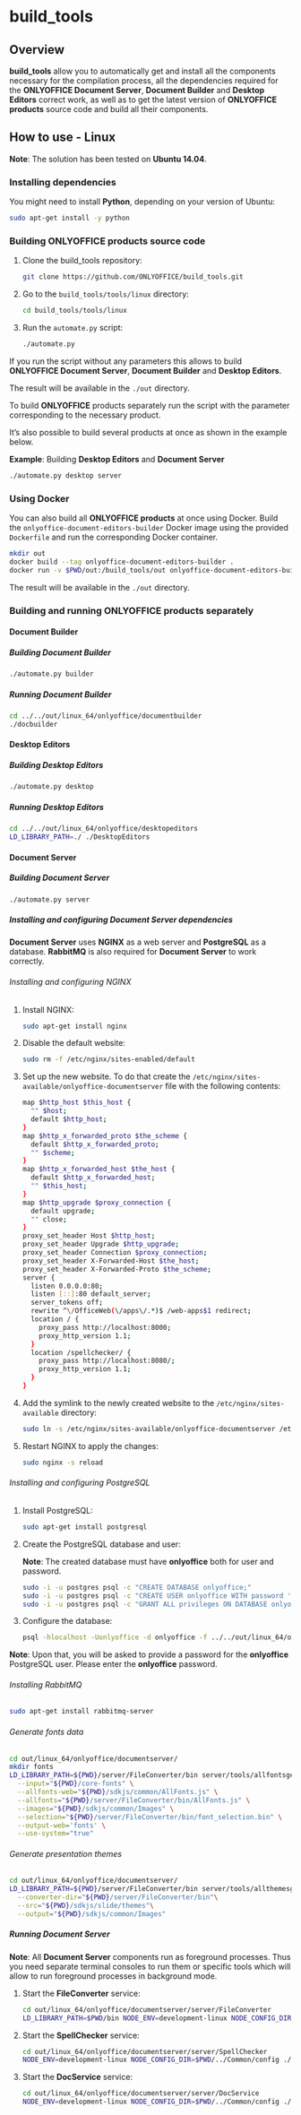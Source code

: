 # build_tools

## Overview

**build_tools** allow you to automatically get and install all the components
necessary for the compilation process, all the dependencies required for the
**ONLYOFFICE Document Server**, **Document Builder** and **Desktop Editors**
 correct work, as well as to get the latest version of
**ONLYOFFICE products** source code and build all their components.

## How to use - Linux

**Note**: The solution has been tested on **Ubuntu 14.04**.

### Installing dependencies

You might need to install **Python**, depending on your version of Ubuntu:

```bash
sudo apt-get install -y python
```

### Building ONLYOFFICE products source code

1. Clone the build_tools repository:

    ```bash
    git clone https://github.com/ONLYOFFICE/build_tools.git
    ```

2. Go to the `build_tools/tools/linux` directory:

    ```bash
    cd build_tools/tools/linux
    ```

3. Run the `automate.py` script:

    ```bash
    ./automate.py
    ```

If you run the script without any parameters this allows to build **ONLYOFFICE
Document Server**, **Document Builder** and **Desktop Editors**.

The result will be available in the `./out` directory.

To build **ONLYOFFICE** products separately run the script with the parameter
corresponding to the necessary product.

It’s also possible to build several products at once as shown in the example
below.

**Example**: Building **Desktop Editors** and **Document Server**

```bash
./automate.py desktop server
```

### Using Docker

You can also build all **ONLYOFFICE products** at once using Docker.
Build the `onlyoffice-document-editors-builder` Docker image using the
provided `Dockerfile` and run the corresponding Docker container.

```bash
mkdir out
docker build --tag onlyoffice-document-editors-builder .
docker run -v $PWD/out:/build_tools/out onlyoffice-document-editors-builder
```

The result will be available in the `./out` directory.

### Building and running ONLYOFFICE products separately

#### Document Builder

##### Building Document Builder

```bash
./automate.py builder
```

##### Running Document Builder

```bash
cd ../../out/linux_64/onlyoffice/documentbuilder
./docbuilder
```

#### Desktop Editors

##### Building Desktop Editors

```bash
./automate.py desktop
```

##### Running Desktop Editors

```bash
cd ../../out/linux_64/onlyoffice/desktopeditors
LD_LIBRARY_PATH=./ ./DesktopEditors
```

#### Document Server

##### Building Document Server

```bash
./automate.py server
```

##### Installing and configuring Document Server dependencies

**Document Server** uses **NGINX** as a web server and **PostgreSQL** as a database.
**RabbitMQ** is also required for **Document Server** to work correctly.

###### Installing and configuring NGINX

1. Install NGINX:

    ```bash
    sudo apt-get install nginx
    ```

2. Disable the default website:

    ```bash
    sudo rm -f /etc/nginx/sites-enabled/default
    ```

3. Set up the new website. To do that create the `/etc/nginx/sites-available/onlyoffice-documentserver`
   file with the following contents:

    ```bash
    map $http_host $this_host {
      "" $host;
      default $http_host;
    }
    map $http_x_forwarded_proto $the_scheme {
      default $http_x_forwarded_proto;
      "" $scheme;
    }
    map $http_x_forwarded_host $the_host {
      default $http_x_forwarded_host;
      "" $this_host;
    }
    map $http_upgrade $proxy_connection {
      default upgrade;
      "" close;
    }
    proxy_set_header Host $http_host;
    proxy_set_header Upgrade $http_upgrade;
    proxy_set_header Connection $proxy_connection;
    proxy_set_header X-Forwarded-Host $the_host;
    proxy_set_header X-Forwarded-Proto $the_scheme;
    server {
      listen 0.0.0.0:80;
      listen [::]:80 default_server;
      server_tokens off;
      rewrite ^\/OfficeWeb(\/apps\/.*)$ /web-apps$1 redirect;
      location / {
        proxy_pass http://localhost:8000;
        proxy_http_version 1.1;
      }
      location /spellchecker/ {
        proxy_pass http://localhost:8080/;
        proxy_http_version 1.1;
      }
    }
    ```

4. Add the symlink to the newly created website to the
   `/etc/nginx/sites-available` directory:

    ```bash
    sudo ln -s /etc/nginx/sites-available/onlyoffice-documentserver /etc/nginx/sites-enabled/onlyoffice-documentserver
    ```

5. Restart NGINX to apply the changes:

    ```bash
    sudo nginx -s reload
    ```

###### Installing and configuring PostgreSQL

1. Install PostgreSQL:

    ```bash
    sudo apt-get install postgresql
    ```

2. Create the PostgreSQL database and user:

    **Note**: The created database must have **onlyoffice** both for user and password.

    ```bash
    sudo -i -u postgres psql -c "CREATE DATABASE onlyoffice;"
    sudo -i -u postgres psql -c "CREATE USER onlyoffice WITH password 'onlyoffice';"
    sudo -i -u postgres psql -c "GRANT ALL privileges ON DATABASE onlyoffice TO onlyoffice;"
    ```

3. Configure the database:

    ```bash
    psql -hlocalhost -Uonlyoffice -d onlyoffice -f ../../out/linux_64/onlyoffice/documentserver/server/schema/postgresql/createdb.sql
    ```

**Note**: Upon that, you will be asked to provide a password for the **onlyoffice**
PostgreSQL user. Please enter the **onlyoffice** password.

###### Installing RabbitMQ

```bash
sudo apt-get install rabbitmq-server
```

###### Generate fonts data

```bash
cd out/linux_64/onlyoffice/documentserver/
mkdir fonts
LD_LIBRARY_PATH=${PWD}/server/FileConverter/bin server/tools/allfontsgen \
  --input="${PWD}/core-fonts" \
  --allfonts-web="${PWD}/sdkjs/common/AllFonts.js" \
  --allfonts="${PWD}/server/FileConverter/bin/AllFonts.js" \
  --images="${PWD}/sdkjs/common/Images" \
  --selection="${PWD}/server/FileConverter/bin/font_selection.bin" \
  --output-web='fonts' \
  --use-system="true"
```

###### Generate presentation themes

```bash
cd out/linux_64/onlyoffice/documentserver/
LD_LIBRARY_PATH=${PWD}/server/FileConverter/bin server/tools/allthemesgen \
  --converter-dir="${PWD}/server/FileConverter/bin"\
  --src="${PWD}/sdkjs/slide/themes"\
  --output="${PWD}/sdkjs/common/Images"
```

##### Running Document Server

**Note**: All **Document Server** components run as foreground processes. Thus
you need separate terminal consoles to run them or specific tools which will
allow to run foreground processes in background mode.

1. Start the **FileConverter** service:

    ```bash
    cd out/linux_64/onlyoffice/documentserver/server/FileConverter
    LD_LIBRARY_PATH=$PWD/bin NODE_ENV=development-linux NODE_CONFIG_DIR=$PWD/../Common/config ./converter
    ```

2. Start the **SpellChecker** service:

    ```bash
    cd out/linux_64/onlyoffice/documentserver/server/SpellChecker
    NODE_ENV=development-linux NODE_CONFIG_DIR=$PWD/../Common/config ./spellchecker
    ```

3. Start the **DocService** service:

    ```bash
    cd out/linux_64/onlyoffice/documentserver/server/DocService
    NODE_ENV=development-linux NODE_CONFIG_DIR=$PWD/../Common/config ./docservice
    ```
